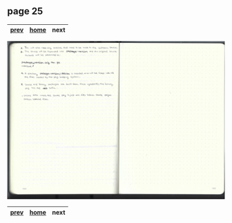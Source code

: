 ## page 25
| [prev](./page_24.md) |  [home](../README.md) | next |
|----------------------|-----------------------|----------------------|

![img](../images/photo_25.jpg)

| [prev](./page_24.md) |  [home](../README.md) | next |
|----------------------|-----------------------|----------------------|
